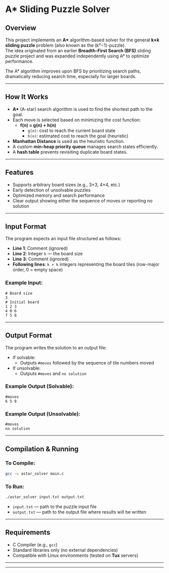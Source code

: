 # A* Sliding Puzzle Solver

## Overview

This project implements an **A\*** algorithm-based solver for the general **k×k sliding puzzle** problem (also known as the (k²−1)-puzzle).  
The idea originated from an earlier **Breadth-First Search (BFS)** sliding puzzle project and was expanded independently using A\* to optimize performance.

The A* algorithm improves upon BFS by prioritizing search paths, dramatically reducing search time, especially for larger boards.

---

## How It Works

- **A\*** (A-star) search algorithm is used to find the shortest path to the goal.
- Each move is selected based on minimizing the cost function:
  - **f(n) = g(n) + h(n)**  
    - `g(n)`: cost to reach the current board state
    - `h(n)`: estimated cost to reach the goal (heuristic)
- **Manhattan Distance** is used as the heuristic function.
- A custom **min-heap priority queue** manages search states efficiently.
- A **hash table** prevents revisiting duplicate board states.

---

## Features

- Supports arbitrary board sizes (e.g., 3×3, 4×4, etc.)
- Early detection of unsolvable puzzles
- Optimized memory and search performance
- Clear output showing either the sequence of moves or reporting no solution

---

## Input Format

The program expects an input file structured as follows:
- **Line 1**: Comment (ignored)
- **Line 2**: Integer `k` — the board size
- **Line 3**: Comment (ignored)
- **Following lines**: `k × k` integers representing the board tiles (row-major order, 0 = empty space)

### Example Input:
```
# Board size
3
# Initial board
1 2 3
4 0 6
7 5 8
```

---

## Output Format

The program writes the solution to an output file:
- If solvable:  
  - Outputs `#moves` followed by the sequence of tile numbers moved
- If unsolvable:  
  - Outputs `#moves` and `no solution`

### Example Output (Solvable):
```
#moves
6 5 8
```

### Example Output (Unsolvable):
```
#moves
no solution
```

---

## Compilation & Running

### To Compile:
```bash
gcc -o astar_solver main.c
```

### To Run:
```bash
./astar_solver input.txt output.txt
```
- `input.txt` — path to the puzzle input file
- `output.txt` — path to the output file where results will be written

---

## Requirements

- C Compiler (e.g., `gcc`)
- Standard libraries only (no external dependencies)
- Compatible with Linux environments (tested on **Tux** servers)

---


---

